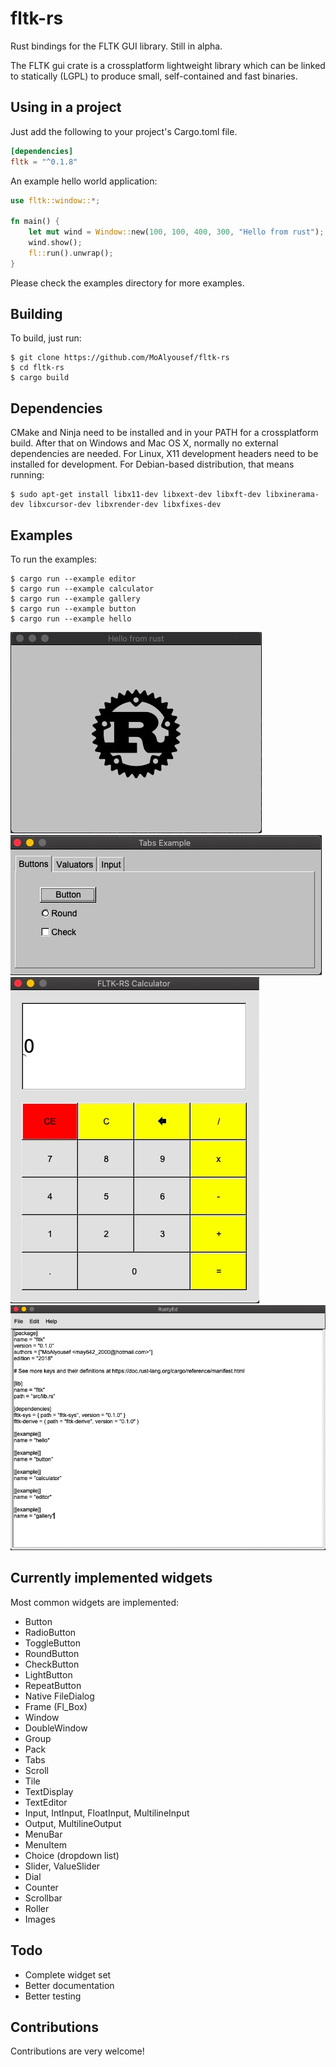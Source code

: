 # fltk-rs

Rust bindings for the FLTK GUI library. Still in alpha.

The FLTK gui crate is a crossplatform lightweight library which can be linked to statically (LGPL) to produce small, self-contained and fast binaries.

## Using in a project
Just add the following to your project's Cargo.toml file.
```toml
[dependencies]
fltk = "^0.1.8"
```
An example hello world application:
```rust
use fltk::window::*;

fn main() {
    let mut wind = Window::new(100, 100, 400, 300, "Hello from rust");
    wind.show();
    fl::run().unwrap();
}
```
Please check the examples directory for more examples.

## Building

To build, just run:
```
$ git clone https://github.com/MoAlyousef/fltk-rs
$ cd fltk-rs
$ cargo build
```


## Dependencies

CMake and Ninja need to be installed and in your PATH for a crossplatform build. After that on Windows and Mac OS X, normally no external dependencies are needed. For Linux, X11 development headers need to be installed for development. For Debian-based distribution, that means running:
```
$ sudo apt-get install libx11-dev libxext-dev libxft-dev libxinerama-dev libxcursor-dev libxrender-dev libxfixes-dev
```


## Examples

To run the examples: 
```
$ cargo run --example editor
$ cargo run --example calculator
$ cargo run --example gallery
$ cargo run --example button
$ cargo run --example hello
```
![alt_test](screenshots/hello.jpg)
![alt_test](screenshots/gallery.jpg)
![alt_test](screenshots/calc.jpg)
![alt_test](screenshots/editor.jpg)


## Currently implemented widgets

Most common widgets are implemented: 
- Button
- RadioButton
- ToggleButton
- RoundButton
- CheckButton
- LightButton
- RepeatButton
- Native FileDialog
- Frame (Fl_Box)
- Window
- DoubleWindow
- Group
- Pack
- Tabs
- Scroll
- Tile
- TextDisplay
- TextEditor
- Input, IntInput, FloatInput, MultilineInput
- Output, MultilineOutput
- MenuBar
- MenuItem
- Choice (dropdown list)
- Slider, ValueSlider
- Dial
- Counter
- Scrollbar
- Roller
- Images

## Todo

- Complete widget set
- Better documentation
- Better testing

## Contributions

Contributions are very welcome!
